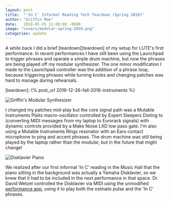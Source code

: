 ```yaml
---
layout: post
title:  "'In C' Informal Reading Tech Teardown (Spring 2018)"
author: "Griffin Moe"
date:   2018-05-25 11:00:00 -0600
image: "covers/modular-spring-2018.png"
categories: update
---
```


A while back I did a brief [teardown][teardown] of my setup for LUTE's first
performance. In recent performances I have still been using the Launchpad to
trigger phrases and operate a simple drum machine, but now the phrases are
being played off my modular synthesizer. The one minor modification I made to the
Launchpad controller was the addition of a phrase loop, because triggering phrases
while turning knobs and changing patches was hard to manage during rehearsals.

[teardown]: {% post_url 2016-12-26-fall-2016-instruments %}

![Griffin's Modular Synthesizer](/images/modular-spring-2018.jpg)

I changed my patches mid-play but the core signal path was a Mutable
Instruments Plaits macro-oscillator controlled by Expert Sleepers Disting to
(converting MIDI messages from my laptop to Eurorack signals) with dynamic
controls provided by a Make Noise LXD low pass gate. I'm also using a Mutable
Instruments Rings resonator with an Ears contact microphone to ping and accent
phrases. The drum machine was still being played by the laptop rather than the
modular, but in the future that might change!

![Disklavier Piano](/images/player-piano.jpg)

We realized after our first informal 'In C' reading in the Music Hall that the
piano sitting in the background was actually a Yamaha Disklavier, so we knew
that it had to be included in the next performance in that space. Dr. David
Wetzel controlled the Disklavier via MIDI using the unmodified [performance
app][app], using it to play both the ostinato pulse and the 'In C' phrases.

[app]: https://github.com/loyola-university-tech-ensemble/InC
